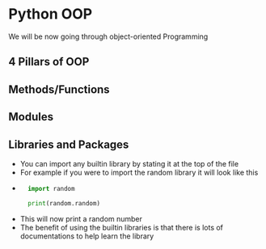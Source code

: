 # Python OOP

We will be now going through object-oriented Programming

## 4 Pillars of OOP

## Methods/Functions

## Modules

## Libraries and Packages

- You can import any builtin library by stating it at the top of the file
- For example if you were to import the random library it will look like this
- ```python
    import random

    print(random.random)
  ```
- This will now print a random number 
- The benefit of using the builtin libraries is that there is lots of documentations to help learn the library 


